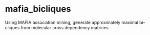 mafia_bicliques
===============

Using MAFIA association mining, generate approximately maximal bi-cliques from molecular cross dependency matrices